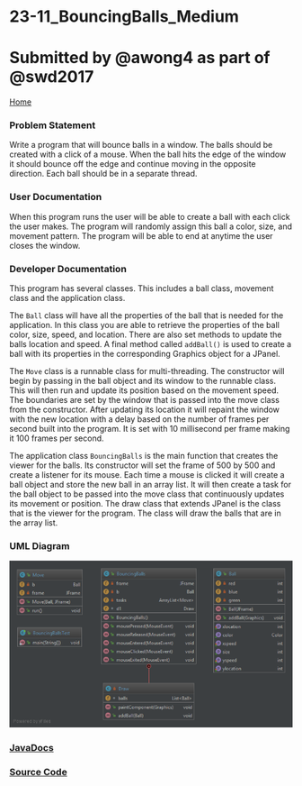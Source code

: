 # 23-11_BouncingBalls_Medium
# Submitted by @awong4 as part of @swd2017

[Home](https://github.com/Aleyx4/Introduction-to-Software-Design-Fall-2017 "Home")

### Problem Statement
Write a program that will bounce balls in a window. The balls should be created with a click of a mouse. When the ball hits the edge of the window it should bounce off the edge and continue moving in the opposite direction. Each ball should be in a separate thread.

### User Documentation
When this program runs the user will be able to create a ball with each click the user makes. The program will randomly assign this ball a color, size, and movement pattern. The program will be able to end at anytime the user closes the window.

### Developer Documentation
This program has several classes. This includes a ball class, movement class and the application class.

The `Ball` class will have all the properties of the ball that is needed for the application. In this class you are able to retrieve the properties of the ball color, size, speed, and location. There are also set methods to update the balls location and speed. A final method called `addBall()` is used to create a ball with its properties in the corresponding Graphics object for a JPanel.

The `Move` class is a runnable class for multi-threading. The constructor will begin by passing in the ball object and its window to the runnable class. This will then run and  update its position based on the movement speed. The boundaries are set by the window that is passed into the move class from the constructor. After updating its location it will repaint the window with the new location with a delay based on the number of frames per second built into the program. It is set with 10 millisecond per frame making it 100 frames per second.

The application class `BouncingBalls` is the main function that creates the viewer for the balls. Its constructor will set the frame of 500 by 500 and create a listener for its mouse. Each time a mouse is clicked it will create a ball object and store the new ball in an array list. It will then create a task for the ball object to be passed into the move class that continuously updates its movement or position. The draw class that extends JPanel is the class that is the viewer for the program. The class will draw the balls that are in the array list.

### UML Diagram

![23-11_BouncingBalls_Medium_UML](https://github.com/Aleyx4/Introduction-to-Software-Design-Fall-2017/blob/master/23-11_BouncingBalls_Medium/doc/23-11_BouncingBalls_Medium_UML.png?raw=true)

### [JavaDocs](https://github.com/Aleyx4/Introduction-to-Software-Design-Fall-2017/23-11_BouncingBalls_Medium/doc/)

### [Source Code](https://github.com/Aleyx4/Introduction-to-Software-Design-Fall-2017/23-11_BouncingBalls_Medium/src/)
